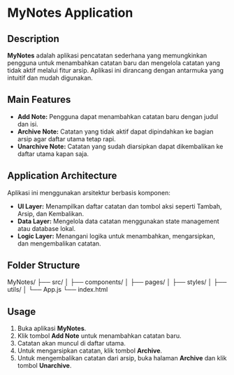# MyNotes Application

## Description

**MyNotes** adalah aplikasi pencatatan sederhana yang memungkinkan pengguna untuk menambahkan catatan baru dan mengelola catatan yang tidak aktif melalui fitur arsip. Aplikasi ini dirancang dengan antarmuka yang intuitif dan mudah digunakan.

## Main Features

* **Add Note:** Pengguna dapat menambahkan catatan baru dengan judul dan isi.
* **Archive Note:** Catatan yang tidak aktif dapat dipindahkan ke bagian arsip agar daftar utama tetap rapi.
* **Unarchive Note:** Catatan yang sudah diarsipkan dapat dikembalikan ke daftar utama kapan saja.

## Application Architecture

Aplikasi ini menggunakan arsitektur berbasis komponen:

* **UI Layer:** Menampilkan daftar catatan dan tombol aksi seperti Tambah, Arsip, dan Kembalikan.
* **Data Layer:** Mengelola data catatan menggunakan state management atau database lokal.
* **Logic Layer:** Menangani logika untuk menambahkan, mengarsipkan, dan mengembalikan catatan.

## Folder Structure

MyNotes/
├── src/
│ ├── components/
│ ├── pages/
│ ├── styles/
│ ├── utils/
│ └── App.js
└── index.html


## Usage

1. Buka aplikasi **MyNotes**.
2. Klik tombol **Add Note** untuk menambahkan catatan baru.
3. Catatan akan muncul di daftar utama.
4. Untuk mengarsipkan catatan, klik tombol **Archive**.
5. Untuk mengembalikan catatan dari arsip, buka halaman **Archive** dan klik tombol **Unarchive**.


